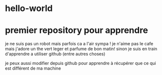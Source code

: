 # hello-world
premier repository pour apprendre
=================
je ne suis pas un robot mais parfois ca a l'air sympa !
je n'aime pas le cafe mais j'adore un the vert leger et parfume de bon matin!
sinon je suis en train d'apprendre a utiliser github (entre autres choses)

je peux aussi modifier depuis github pour apprendre à récupérer que ce qui est différent de ma machine
